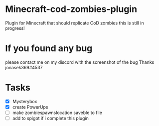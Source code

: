 # Minecraft-cod-zombies-plugin
Plugin for Minecraft that should replicate CoD zombies
this is still in progress!


# If you found any bug
please contact me on my discord with the screenshot of the bug Thanks jonasek369#4537



# Tasks

- [x] Mysterybox
- [x] create PowerUps
- [ ] make zombiespawnslocation saveble to file
- [ ] add to spigot if i complete this plugin

